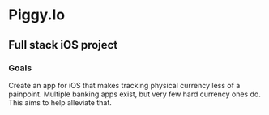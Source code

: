# Piggy.Io
## Full stack iOS project


### Goals
Create an app for iOS that makes tracking physical currency less
of a painpoint. Multiple banking apps exist, but very few 
hard currency ones do. This aims to help alleviate that.
